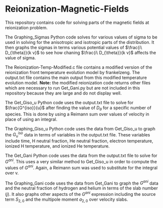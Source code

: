 # Reionization-Magnetic-Fields
This repository contains code for solving parts of the magnetic fields at reionization problem.

The Graphing_Sigmas Python code solves for various values of sigma to be used in solving for the anisotropic and isotropic parts of the distribution.
It then graphs the sigmas in terms various potential values of $\frac{i\ D_{\theta}}{k v}$ to see how chaning $\frac{i\ D_{\theta}}{k v}$ affects the value of sigma.

The Reionization-Temp-Modified.c file contains a modified version of the reionization front temperature evolution model by frankelzeng. The output.txt file contains the main output from this modified temperature evolution model. __Note:__ the modified reionization code returns other files which are necessary to run Get_Gani.py but are not included in this repository because they are large and do not display well.

The Get_Giso_u Python code uses the output.txt file to solve for $\frac{G^{iso}}{u}$ after finding the value of $D_{\theta}$ for a specific number of species. This is done by using a Reimann sum over values of velocity in place of using an integral.

The Graphing_Giso_u Python code uses the data from Get_Giso_u to graph the $G^{iso}_u$ data in terms of variables in the output.txt file. These variables include time, H neutral fraction, He neutral fraction, electron temperature, ionized H temperature, and ionized He temperature.

The Get_Gani Python code uses the data from the output.txt file to solve for $G^{ani}$. This uses a very similar method to Get_Giso_u in order to compute the values of $G^{ani}$. Again, a Reimann sum was used to substitute for the integral over v.

The Graphing_Gani code uses the data from Get_Gani to graph the $G^{ani}$ data and the neutral fraction of hydrogen and helium in terms of the slab number ($j$). It also graphs other aspects of the $G^{ani}$ expression including the source term $S_{2,0}$ and the multipole moment $a_{2,0}$ over velocity slabs.
